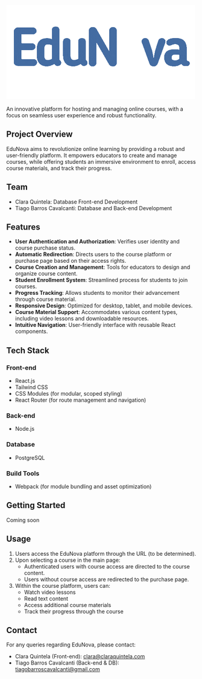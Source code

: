![EduNova logo](/frontend/src/assets/imgs/EduNova_logo.gif)

An innovative platform for hosting and managing online courses, with a focus on seamless user experience and robust functionality.

## Project Overview

EduNova aims to revolutionize online learning by providing a robust and user-friendly platform. It empowers educators to create and manage courses, while offering students an immersive environment to enroll, access course materials, and track their progress.

## Team

- Clara Quintela: Database Front-end Development
- Tiago Barros Cavalcanti: Database and Back-end Development

## Features

- **User Authentication and Authorization**: Verifies user identity and course purchase status.
- **Automatic Redirection**: Directs users to the course platform or purchase page based on their access rights.
- **Course Creation and Management**: Tools for educators to design and organize course content.
- **Student Enrollment System**: Streamlined process for students to join courses.
- **Progress Tracking**: Allows students to monitor their advancement through course material.
- **Responsive Design**: Optimized for desktop, tablet, and mobile devices.
- **Course Material Support**: Accommodates various content types, including video lessons and downloadable resources.
- **Intuitive Navigation**: User-friendly interface with reusable React components.

## Tech Stack

### Front-end

- React.js
- Tailwind CSS
- CSS Modules (for modular, scoped styling)
- React Router (for route management and navigation)

### Back-end

- Node.js

### Database

- PostgreSQL

### Build Tools

- Webpack (for module bundling and asset optimization)

## Getting Started

Coming soon

## Usage

1. Users access the EduNova platform through the URL (to be determined).
2. Upon selecting a course in the main page:
   - Authenticated users with course access are directed to the course content.
   - Users without course access are redirected to the purchase page.
3. Within the course platform, users can:
   - Watch video lessons
   - Read text content
   - Access additional course materials
   - Track their progress through the course

## Contact

For any queries regarding EduNova, please contact:

- Clara Quintela (Front-end): clara@claraquintela.com
- Tiago Barros Cavalcanti (Back-end & DB): tiagobarroscavalcanti@gmail.com
